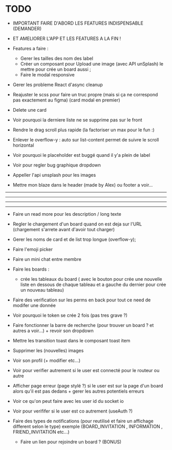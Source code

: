 # TODO

-   IMPORTANT FAIRE D'ABORD LES FEATURES INDISPENSABLE (DEMANDER)
-   ET AMELIORER L'APP ET LES FEATURES A LA FIN !

-   Features a faire :

    -   Gerer les tailles des nom des label
    -   Créer un composant pour Upload une image (avec API unSplash) le mettre pour crée un board aussi ;
    -   Faire le modal responsive

-   Gerer les probleme React d'async cleanup
-   Reajuster le scss pour faire un truc propre (mais si ça ne correspond pas exactement au figma) (card modal en premier)
-   Delete une card

-   Voir pourquoi la derniere liste ne se supprime pas sur le front
-   Rendre le drag scroll plus rapide (la factoriser un max pour le fun :)
-   Enlever le overflow-y : auto sur list-content permet de suivre le scroll horizontal
-   Voir pourquoi le placeholder est buggé quand il y'a plein de label

-   Voir pour regler bug graphique dropdown
-   Appeller l'api unsplash pour les images
-   Mettre mon blaze dans le header (made by Alex) ou footer a voir...

---

---

---

---

-   Faire un read more pour les description / long texte
-   Regler le chargement d'un board quand on est deja sur l'URL (chargement s'arrete avant d'avoir tout charger)
-   Gerer les noms de card et de list trop longue (overflow-y);

-   Faire l'emoji picker
-   Faire un mini chat entre membre
-   Faire les boards :

    -   crée les tableaux du board ( avec le bouton pour crée une nouvelle liste en dessous de chaque tableau et a gauche du dernier pour crée un nouveau tableau)

-   Faire des verification sur les perms en back pour tout ce need de modifer une donnée
-   Voir pourquoi le token se crée 2 fois (pas tres grave ?)
-   Faire fonctionner la barre de recherche (pour trouver un board ? et autres a voir...) + revoir son dropdown
-   Mettre les transition toast dans le composant toast item
-   Supprimer les (nouvelles) images
-   Voir son profil (+ modifier etc...)
-   Voir pour verifier autrement si le user est connecté pour le routeur ou autre
-   Afficher page erreur (page stylé ?) si le user est sur la page d'un board alors qu'il est pas dedans + gerer les autres potentiels erreurs
-   Voir ce qu'on peut faire avec les user id du socket io
-   Voir pour verififer si le user est co autrement (useAuth ?)
-   Faire des types de notifications (pour reutilisé et faire un affichage different selon le type)
    exemple (BOARD_INVITATION , INFORMATION , FRIEND_INVITATION etc...)
    -   Faire un lien pour rejoindre un board ? (BONUS)
